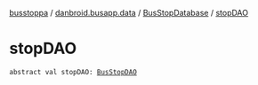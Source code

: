 [busstoppa](../../index.md) / [danbroid.busapp.data](../index.md) / [BusStopDatabase](index.md) / [stopDAO](./stop-d-a-o.md)

# stopDAO

`abstract val stopDAO: `[`BusStopDAO`](../-bus-stop-d-a-o/index.md)